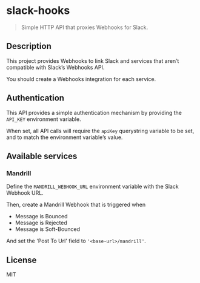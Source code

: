 # slack-hooks

> Simple HTTP API that proxies Webhooks for Slack.

## Description

This project provides Webhooks to link Slack and services that aren’t
compatible with Slack’s Webhooks API.

You should create a Webhooks integration for each service.

## Authentication

This API provides a simple authentication mechanism by providing the
`API_KEY` environment variable.

When set, all API calls will require the `apiKey` querystring variable
to be set, and to match the environment variable’s value.

## Available services

### Mandrill

Define the `MANDRILL_WEBHOOK_URL` environment variable with the Slack
Webhook URL.

Then, create a Mandrill Webhook that is triggered when

* Message is Bounced
* Message is Rejected
* Message is Soft-Bounced

And set the 'Post To Url' field to `'<base-url>/mandrill'`.

## License

MIT
